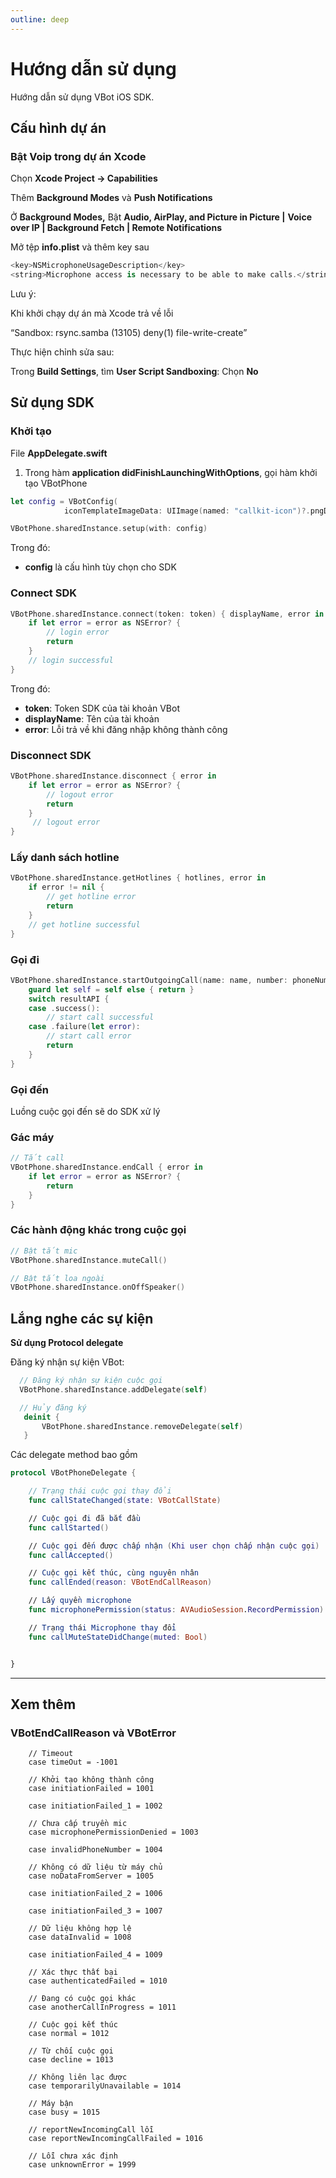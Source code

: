 ```yaml
---
outline: deep
---
```


# Hướng dẫn sử dụng

Hướng dẫn sử dụng VBot iOS SDK.

## Cấu hình dự án

### Bật Voip trong dự án Xcode

Chọn **Xcode Project → Capabilities**

Thêm **Background Modes** và **Push Notifications**

Ở **Background Modes,** Bật **Audio, AirPlay, and Picture in Picture |** **Voice over IP | Background Fetch | Remote Notifications**

Mở tệp **info.plist** và thêm key sau

```swift
<key>NSMicrophoneUsageDescription</key>
<string>Microphone access is necessary to be able to make calls.</string>
```

Lưu ý:

Khi khởi chạy dự án mà Xcode trả về lỗi

“Sandbox: rsync.samba (13105) deny(1) file-write-create”

Thực hiện chỉnh sửa sau:

Trong **Build Settings**, tìm **User Script Sandboxing**: Chọn **No**

## Sử dụng SDK

### Khởi tạo

File **AppDelegate.swift**

1. Trong hàm **application didFinishLaunchingWithOptions**, gọi hàm khởi tạo VBotPhone

```swift
let config = VBotConfig(
            iconTemplateImageData: UIImage(named: "callkit-icon")?.pngData())

VBotPhone.sharedInstance.setup(with: config)
```

Trong đó:

- **config** là cấu hình tùy chọn cho SDK

### Connect SDK

```SWIFT
VBotPhone.sharedInstance.connect(token: token) { displayName, error in
	if let error = error as NSError? {
		// login error
		return
	}
    // login successful
}
```

Trong đó:

- **token**: Token SDK của tài khoản VBot <br>
- **displayName**: Tên của tài khoản <br>
- **error**: Lỗi trả về khi đăng nhập không thành công

### Disconnect SDK

```SWIFT
VBotPhone.sharedInstance.disconnect { error in
	if let error = error as NSError? {
		// logout error
		return
	}
	 // logout error
}
```

### Lấy danh sách hotline

```SWIFT
VBotPhone.sharedInstance.getHotlines { hotlines, error in
	if error != nil {
		// get hotline error
		return
	}
	// get hotline successful
}
```

### Gọi đi

```SWIFT
VBotPhone.sharedInstance.startOutgoingCall(name: name, number: phoneNumber, hotline: hotline) { [weak self] resultAPI in
	guard let self = self else { return }
	switch resultAPI {
	case .success():
		// start call successful
    case .failure(let error):
		// start call error
		return
	}
}
```

### Gọi đến

Luồng cuộc gọi đến sẽ do SDK xử lý

### Gác máy

```SWIFT
// Tắt call
VBotPhone.sharedInstance.endCall { error in
	if let error = error as NSError? {
		return
	}
}
```

### Các hành động khác trong cuộc gọi

```SWIFT
// Bật tắt mic
VBotPhone.sharedInstance.muteCall()

// Bật tắt loa ngoài
VBotPhone.sharedInstance.onOffSpeaker()
```

## Lắng nghe các sự kiện

**Sử dụng Protocol delegate**

Đăng ký nhận sự kiện VBot:

```swift
  // Đăng ký nhận sự kiện cuộc gọi
  VBotPhone.sharedInstance.addDelegate(self)

  // Hủy đăng ký
   deinit {
       VBotPhone.sharedInstance.removeDelegate(self)
   }
```

Các delegate method bao gồm

```swift
protocol VBotPhoneDelegate {

    // Trạng thái cuộc gọi thay đổi
    func callStateChanged(state: VBotCallState)

    // Cuộc gọi đi đã bắt đầu
    func callStarted()

    // Cuộc gọi đến được chấp nhận (Khi user chọn chấp nhận cuộc gọi)
    func callAccepted()

    // Cuộc gọi kết thúc, cùng nguyên nhân
    func callEnded(reason: VBotEndCallReason)

    // Lấy quyền microphone
    func microphonePermission(status: AVAudioSession.RecordPermission)

    // Trạng thái Microphone thay đổi
    func callMuteStateDidChange(muted: Bool)


}
```

---

## Xem thêm

### VBotEndCallReason và VBotError

```
    // Timeout
    case timeOut = -1001

    // Khởi tạo không thành công
    case initiationFailed = 1001

    case initiationFailed_1 = 1002

    // Chưa cấp truyền mic
    case microphonePermissionDenied = 1003

    case invalidPhoneNumber = 1004

    // Không có dữ liệu từ máy chủ
    case noDataFromServer = 1005

    case initiationFailed_2 = 1006

    case initiationFailed_3 = 1007

    // Dữ liệu không hợp lệ
    case dataInvalid = 1008

    case initiationFailed_4 = 1009

    // Xác thực thất bại
    case authenticatedFailed = 1010

    // Đang có cuộc gọi khác
    case anotherCallInProgress = 1011

    // Cuộc gọi kết thúc
    case normal = 1012

    // Từ chối cuộc gọi
    case decline = 1013

    // Không liên lạc được
    case temporarilyUnavailable = 1014

    // Máy bận
    case busy = 1015

    // reportNewIncomingCall lỗi
    case reportNewIncomingCallFailed = 1016

    // Lỗi chưa xác định
    case unknownError = 1999
```
